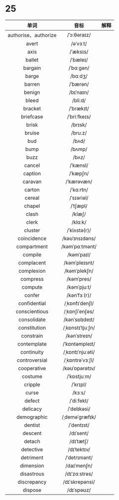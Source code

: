 # 25

|         单词         |       音标       | 解释 |
| :------------------: | :--------------: | :--: |
| authorise、authorize |   /ˈɔːθəraɪz/    |      |
|        avert         |     /əˈvɜːt/     |      |
|         axis         |     /ˈæksɪs/     |      |
|        ballet        |     /ˈbæleɪ/     |      |
|       bargain        |    /ˈbɑːɡən/     |      |
|        barge         |     /bɑːdʒ/      |      |
|        barren        |     /ˈbærən/     |      |
|        benign        |    /bɪˈnaɪn/     |      |
|        bleed         |     /bliːd/      |      |
|       bracket        |    /ˈbrækɪt/     |      |
|      briefcase       |   /ˈbriːfkeɪs/   |      |
|        brisk         |     /brɪsk/      |      |
|        bruise        |     /bruːz/      |      |
|         bud          |      /bʌd/       |      |
|         bump         |      /bʌmp/      |      |
|         buzz         |      /bʌz/       |      |
|        cancel        |     /ˈkænsl/     |      |
|       caption        |     /ˈkæpʃn/     |      |
|       caravan        |    /ˈkærəvæn/    |      |
|        carton        |    /ˈkɑːrtn/     |      |
|        cereal        |    /ˈsɪəriəl/    |      |
|        chapel        |     /ˈtʃæpl/     |      |
|        clash         |      /klæʃ/      |      |
|        clerk         |     /klɑːk/      |      |
|       cluster        |   /ˈklʌstə(r)/   |      |
|     coincidence      |  /kəʊˈɪnsɪdəns/  |      |
|     compartment      |  /kəmˈpɑːtmənt/  |      |
|       compile        |    /kəmˈpaɪl/    |      |
|      complacent      |  /kəmˈpleɪsnt/   |      |
|      complexion      |   /kəmˈplekʃn/   |      |
|       compress       |    /kəmˈpres/    |      |
|       compute        |   /kəmˈpjuːt/    |      |
|        confer        |   /kənˈfɜː(r)/   |      |
|     confidential     |  /ˌkɒnfɪˈdenʃl/  |      |
|    conscientious     |  /ˌkɒnʃiˈenʃəs/  |      |
|     consolidate      |  /kənˈsɒlɪdeɪt/  |      |
|     constitution     | /ˌkɒnstɪˈtjuːʃn/ |      |
|      constrain       |   /kənˈstreɪn/   |      |
|     contemplate      |  /ˈkɒntəmpleɪt/  |      |
|      continuity      | /ˌkɒntɪˈnjuːəti/ |      |
|    controversial     | /ˌkɒntrəˈvɜːʃl/  |      |
|     cooperative      |  /kəʊˈɒpərətɪv/  |      |
|       costume        |   /ˈkɒstjuːm/    |      |
|       cripple        |     /ˈkrɪpl/     |      |
|        curse         |      /kɜːs/      |      |
|        defect        |    /ˈdiːfekt/    |      |
|       delicacy       |   /ˈdelɪkəsi/    |      |
|     demographic      |  /ˌdeməˈɡræfɪk/  |      |
|       dentist        |    /ˈdentɪst/    |      |
|       descent        |    /dɪˈsent/     |      |
|        detach        |    /dɪˈtætʃ/     |      |
|      detective       |   /dɪˈtektɪv/    |      |
|      detriment       |   /ˈdetrɪmənt/   |      |
|      dimension       |   /daɪˈmenʃn/    |      |
|      disastrous      |  /dɪˈzɑːstrəs/   |      |
|     discrepancy      |  /dɪˈskrepənsi/  |      |
|       dispose        |    /dɪˈspəʊz/    |      |